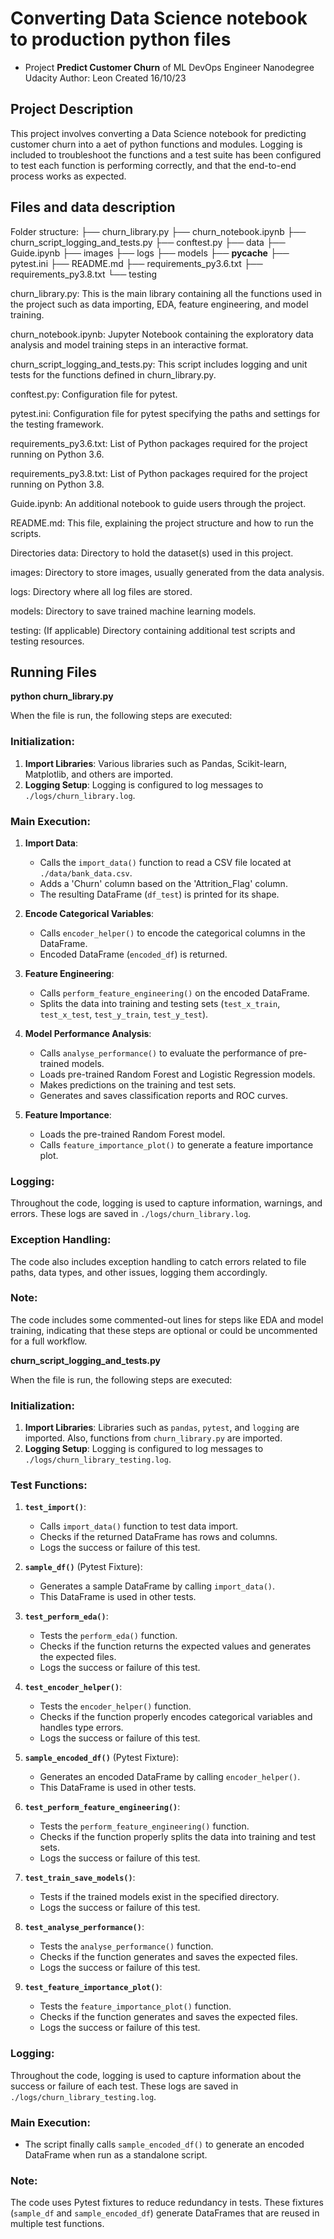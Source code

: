 # Converting Data Science notebook to production python files

- Project **Predict Customer Churn** of ML DevOps Engineer Nanodegree Udacity
Author: Leon
Created 16/10/23

## Project Description
This project involves converting a Data Science notebook for predicting customer churn into a aet of python functions and modules. 
Logging is included to troubleshoot the functions and a test suite has been configured to test each function is performing correctly,
and that the end-to-end process works as expected.

## Files and data description
Folder structure:
├── churn_library.py
├── churn_notebook.ipynb
├── churn_script_logging_and_tests.py
├── conftest.py
├── data
├── Guide.ipynb
├── images
├── logs
├── models
├── __pycache__
├── pytest.ini
├── README.md
├── requirements_py3.6.txt
├── requirements_py3.8.txt
└── testing

churn_library.py: This is the main library containing all the functions used in the project such as data importing, EDA, feature engineering, and model training.

churn_notebook.ipynb: Jupyter Notebook containing the exploratory data analysis and model training steps in an interactive format.

churn_script_logging_and_tests.py: This script includes logging and unit tests for the functions defined in churn_library.py.

conftest.py: Configuration file for pytest.

pytest.ini: Configuration file for pytest specifying the paths and settings for the testing framework.

requirements_py3.6.txt: List of Python packages required for the project running on Python 3.6.

requirements_py3.8.txt: List of Python packages required for the project running on Python 3.8.

Guide.ipynb: An additional notebook to guide users through the project.

README.md: This file, explaining the project structure and how to run the scripts.

Directories
data: Directory to hold the dataset(s) used in this project.

images: Directory to store images, usually generated from the data analysis.

logs: Directory where all log files are stored.

models: Directory to save trained machine learning models.

testing: (If applicable) Directory containing additional test scripts and testing resources.


## Running Files
**python churn_library.py** 

When the file is run, the following steps are executed:

### Initialization:

1. **Import Libraries**: Various libraries such as Pandas, Scikit-learn, Matplotlib, and others are imported.
2. **Logging Setup**: Logging is configured to log messages to `./logs/churn_library.log`.

### Main Execution:

1. **Import Data**: 
   - Calls the `import_data()` function to read a CSV file located at `./data/bank_data.csv`.
   - Adds a 'Churn' column based on the 'Attrition_Flag' column.
   - The resulting DataFrame (`df_test`) is printed for its shape.

2. **Encode Categorical Variables**: 
   - Calls `encoder_helper()` to encode the categorical columns in the DataFrame.
   - Encoded DataFrame (`encoded_df`) is returned.

3. **Feature Engineering**: 
   - Calls `perform_feature_engineering()` on the encoded DataFrame.
   - Splits the data into training and testing sets (`test_x_train`, `test_x_test`, `test_y_train`, `test_y_test`).

4. **Model Performance Analysis**: 
   - Calls `analyse_performance()` to evaluate the performance of pre-trained models.
   - Loads pre-trained Random Forest and Logistic Regression models.
   - Makes predictions on the training and test sets.
   - Generates and saves classification reports and ROC curves.

5. **Feature Importance**: 
   - Loads the pre-trained Random Forest model.
   - Calls `feature_importance_plot()` to generate a feature importance plot.

### Logging:

Throughout the code, logging is used to capture information, warnings, and errors. These logs are saved in `./logs/churn_library.log`.

### Exception Handling:

The code also includes exception handling to catch errors related to file paths, data types, and other issues, logging them accordingly.

### Note:

The code includes some commented-out lines for steps like EDA and model training, indicating that these steps are optional or could be uncommented for a full workflow.

**churn_script_logging_and_tests.py**

When the file is run, the following steps are executed:

### Initialization:

1. **Import Libraries**: Libraries such as `pandas`, `pytest`, and `logging` are imported. Also, functions from `churn_library.py` are imported.
2. **Logging Setup**: Logging is configured to log messages to `./logs/churn_library_testing.log`.

### Test Functions:

1. **`test_import()`**: 
    - Calls `import_data()` function to test data import.
    - Checks if the returned DataFrame has rows and columns.
    - Logs the success or failure of this test.

2. **`sample_df()`** (Pytest Fixture): 
    - Generates a sample DataFrame by calling `import_data()`.
    - This DataFrame is used in other tests.

3. **`test_perform_eda()`**: 
    - Tests the `perform_eda()` function.
    - Checks if the function returns the expected values and generates the expected files.
    - Logs the success or failure of this test.

4. **`test_encoder_helper()`**: 
    - Tests the `encoder_helper()` function.
    - Checks if the function properly encodes categorical variables and handles type errors.
    - Logs the success or failure of this test.

5. **`sample_encoded_df()`** (Pytest Fixture): 
    - Generates an encoded DataFrame by calling `encoder_helper()`.
    - This DataFrame is used in other tests.

6. **`test_perform_feature_engineering()`**: 
    - Tests the `perform_feature_engineering()` function.
    - Checks if the function properly splits the data into training and test sets.
    - Logs the success or failure of this test.

7. **`test_train_save_models()`**: 
    - Tests if the trained models exist in the specified directory.
    - Logs the success or failure of this test.

8. **`test_analyse_performance()`**: 
    - Tests the `analyse_performance()` function.
    - Checks if the function generates and saves the expected files.
    - Logs the success or failure of this test.

9. **`test_feature_importance_plot()`**: 
    - Tests the `feature_importance_plot()` function.
    - Checks if the function generates and saves the expected files.
    - Logs the success or failure of this test.

### Logging:

Throughout the code, logging is used to capture information about the success or failure of each test. These logs are saved in `./logs/churn_library_testing.log`.

### Main Execution:

- The script finally calls `sample_encoded_df()` to generate an encoded DataFrame when run as a standalone script.

### Note:

The code uses Pytest fixtures to reduce redundancy in tests. These fixtures (`sample_df` and `sample_encoded_df`) generate DataFrames that are reused in multiple test functions.
